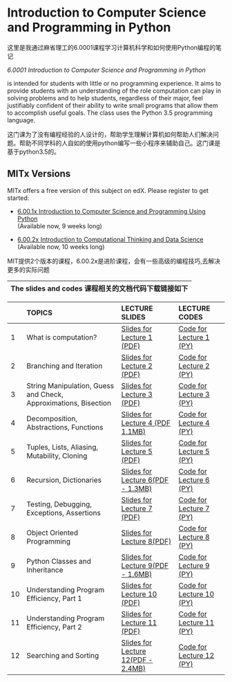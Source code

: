 # Introduction to Computer Science and Programming in Python

这里是我通过麻省理工的6.0001课程学习计算机科学和如何使用Python编程的笔记

_6.0001 Introduction to Computer Science and Programming in Python_

is intended for students with little or no programming experience. It aims to provide students with an understanding of the role computation can play in solving problems and to help students, regardless of their major, feel justifiably confident of their ability to write small programs that allow them to accomplish useful goals. The class uses the Python 3.5 programming language.

这门课为了没有编程经验的人设计的，帮助学生理解计算机如何帮助人们解决问题。帮助不同学科的人自如的使用python编写一些小程序来辅助自己。这门课是基于python3.5的。

## MITx Versions

MITx offers a free version of this subject on edX. Please register to get started:

* [6.00.1x Introduction to Computer Science and Programming Using Python](https://www.edx.org/course/introduction-computer-science-mitx-6-00-1x-11?utm_source=OCW&utm_medium=CHP&utm_campaign=OCW)  
  \(Available now, 9 weeks long\)

* [6.00.2x Introduction to Computational Thinking and Data Science](https://www.edx.org/course/introduction-computational-thinking-data-mitx-6-00-2x-6?utm_source=OCW&utm_medium=CHP&utm_campaign=OCW)  
  \(Available now, 10 weeks long\)

MIT提供2个版本的课程，6.00.2x是进阶课程，会有一些高级的编程技巧,去解决更多的实际问题



| The slides  and codes  课程相关的文档代码下载链接如下 |
| :--- |


|  | TOPICS | LECTURE SLIDES | LECTURE CODES |
| :--- | :--- | :--- | :--- |
| 1 | What is computation? | [Slides for Lecture 1 \(PDF\)](https://ocw.mit.edu/courses/electrical-engineering-and-computer-science/6-0001-introduction-to-computer-science-and-programming-in-python-fall-2016/lecture-slides-code/MIT6_0001F16_Lec1.pdf) | [Code for Lecture 1 \(PY\)](https://ocw.mit.edu/courses/electrical-engineering-and-computer-science/6-0001-introduction-to-computer-science-and-programming-in-python-fall-2016/lecture-slides-code/lec1.py) |
| 2 | Branching and Iteration | [Slides for Lecture 2 \(PDF\)](https://ocw.mit.edu/courses/electrical-engineering-and-computer-science/6-0001-introduction-to-computer-science-and-programming-in-python-fall-2016/lecture-slides-code/MIT6_0001F16_Lec2.pdf) | [Code for Lecture 2 \(PY\)](https://ocw.mit.edu/courses/electrical-engineering-and-computer-science/6-0001-introduction-to-computer-science-and-programming-in-python-fall-2016/lecture-slides-code/lec2_branch_loops.py) |
| 3 | String Manipulation, Guess and Check, Approximations, Bisection | [Slides for Lecture 3 \(PDF\)](https://ocw.mit.edu/courses/electrical-engineering-and-computer-science/6-0001-introduction-to-computer-science-and-programming-in-python-fall-2016/lecture-slides-code/MIT6_0001F16_Lec3.pdf) | [Code for Lecture 3 \(PY\)](https://ocw.mit.edu/courses/electrical-engineering-and-computer-science/6-0001-introduction-to-computer-science-and-programming-in-python-fall-2016/lecture-slides-code/lec3_strings_algos.py) |
| 4 | Decomposition, Abstractions, Functions | [Slides for Lecture 4 \(PDF 1.1MB\)](https://ocw.mit.edu/courses/electrical-engineering-and-computer-science/6-0001-introduction-to-computer-science-and-programming-in-python-fall-2016/lecture-slides-code/MIT6_0001F16_Lec4.pdf) | [Code for Lecture 4 \(PY\)](https://ocw.mit.edu/courses/electrical-engineering-and-computer-science/6-0001-introduction-to-computer-science-and-programming-in-python-fall-2016/lecture-slides-code/lec4_functions.py) |
| 5 | Tuples, Lists, Aliasing, Mutability, Cloning | [Slides for Lecture 5 \(PDF\)](https://ocw.mit.edu/courses/electrical-engineering-and-computer-science/6-0001-introduction-to-computer-science-and-programming-in-python-fall-2016/lecture-slides-code/MIT6_0001F16_Lec5.pdf) | [Code for Lecture 5 \(PY\)](https://ocw.mit.edu/courses/electrical-engineering-and-computer-science/6-0001-introduction-to-computer-science-and-programming-in-python-fall-2016/lecture-slides-code/lec5_tuples_lists.py) |
| 6 | Recursion, Dictionaries | [Slides for Lecture 6\(PDF - 1.3MB\)](https://ocw.mit.edu/courses/electrical-engineering-and-computer-science/6-0001-introduction-to-computer-science-and-programming-in-python-fall-2016/lecture-slides-code/MIT6_0001F16_Lec6.pdf) | [Code for Lecture 6 \(PY\)](https://ocw.mit.edu/courses/electrical-engineering-and-computer-science/6-0001-introduction-to-computer-science-and-programming-in-python-fall-2016/lecture-slides-code/lec6_recursion_dictionaries.py) |
| 7 | Testing, Debugging, Exceptions, Assertions | [Slides for Lecture 7 \(PDF\)](https://ocw.mit.edu/courses/electrical-engineering-and-computer-science/6-0001-introduction-to-computer-science-and-programming-in-python-fall-2016/lecture-slides-code/MIT6_0001F16_Lec7.pdf) | [Code for Lecture 7 \(PY\)](https://ocw.mit.edu/courses/electrical-engineering-and-computer-science/6-0001-introduction-to-computer-science-and-programming-in-python-fall-2016/lecture-slides-code/lec7_debug_except.py) |
| 8 | Object Oriented Programming | [Slides for Lecture 8\(PDF\)](https://ocw.mit.edu/courses/electrical-engineering-and-computer-science/6-0001-introduction-to-computer-science-and-programming-in-python-fall-2016/lecture-slides-code/MIT6_0001F16_Lec8.pdf) | [Code for Lecture 8 \(PY\)](https://ocw.mit.edu/courses/electrical-engineering-and-computer-science/6-0001-introduction-to-computer-science-and-programming-in-python-fall-2016/lecture-slides-code/lec8_classes.py) |
| 9 | Python Classes and Inheritance | [Slides for Lecture 9\(PDF - 1.6MB\)](https://ocw.mit.edu/courses/electrical-engineering-and-computer-science/6-0001-introduction-to-computer-science-and-programming-in-python-fall-2016/lecture-slides-code/MIT6_0001F16_Lec9.pdf) | [Code for Lecture 9 \(PY\)](https://ocw.mit.edu/courses/electrical-engineering-and-computer-science/6-0001-introduction-to-computer-science-and-programming-in-python-fall-2016/lecture-slides-code/lec9_inheritance.py) |
| 10 | Understanding Program Efficiency, Part 1 | [Slides for Lecture 10 \(PDF\)](https://ocw.mit.edu/courses/electrical-engineering-and-computer-science/6-0001-introduction-to-computer-science-and-programming-in-python-fall-2016/lecture-slides-code/MIT6_0001F16_Lec10.pdf) | [Code for Lecture 10 \(PY\)](https://ocw.mit.edu/courses/electrical-engineering-and-computer-science/6-0001-introduction-to-computer-science-and-programming-in-python-fall-2016/lecture-slides-code/lec10_complexity_part1.py) |
| 11 | Understanding Program Efficiency, Part 2 | [Slides for Lecture 11 \(PDF\)](https://ocw.mit.edu/courses/electrical-engineering-and-computer-science/6-0001-introduction-to-computer-science-and-programming-in-python-fall-2016/lecture-slides-code/MIT6_0001F16_Lec11.pdf) | [Code for Lecture 11 \(PY\)](https://ocw.mit.edu/courses/electrical-engineering-and-computer-science/6-0001-introduction-to-computer-science-and-programming-in-python-fall-2016/lecture-slides-code/lec11_complexity_part2.py) |
| 12 | Searching and Sorting | [Slides for Lecture 12\(PDF - 2.4MB\)](https://ocw.mit.edu/courses/electrical-engineering-and-computer-science/6-0001-introduction-to-computer-science-and-programming-in-python-fall-2016/lecture-slides-code/MIT6_0001F16_Lec12.pdf) | [Code for Lecture 12 \(PY\)](https://ocw.mit.edu/courses/electrical-engineering-and-computer-science/6-0001-introduction-to-computer-science-and-programming-in-python-fall-2016/lecture-slides-code/lec12_sorting.py) |



